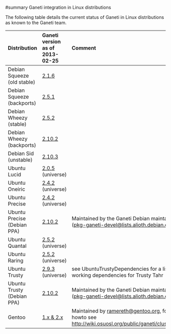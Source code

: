﻿#summary Ganeti integration in Linux distributions

The following table details the current status of Ganeti in Linux distributions as known to the Ganeti team.

<a href='Hidden comment: 
IMPORTANT: Make sure to update the whole table at once (see “as of” date in version column)
'></a>

| **Distribution** | **Ganeti version** as of 2013-02-25  | **Comment** |
|:-----------------|:-------------------------------------|:------------|
| Debian Squeeze (old stable) | [2.1.6](http://packages.debian.org/squeeze/ganeti2) |             |
| Debian Squeeze (backports) | [2.5.1](http://packages.debian.org/squeeze-backports/ganeti2) |             |
| Debian Wheezy (stable) | [2.5.2](http://packages.debian.org/wheezy/ganeti2) |             |
| Debian Wheezy (backports) | [2.10.2](http://packages.debian.org/wheezy-backports/ganeti) |             |
| Debian Sid (unstable) | [2.10.3](http://packages.debian.org/sid/ganeti) |             |
| Ubuntu Lucid     | [2.0.5](http://packages.ubuntu.com/lucid/ganeti2) (universe) |             |
| Ubuntu Oneiric   | [2.4.2](http://packages.ubuntu.com/oneiric/ganeti2) (universe) |             |
| Ubuntu Precise   | [2.4.2](http://packages.ubuntu.com/precise/ganeti2) (universe) |             |
| Ubuntu Precise (Debian PPA) | [2.10.2](https://launchpad.net/~pkg-ganeti-devel/+archive/lts) | Maintained by the Ganeti Debian maintainers (pkg-ganeti-devel@lists.alioth.debian.org) |
| Ubuntu Quantal   | [2.5.2](http://packages.ubuntu.com/quantal/ganeti2) (universe) |             |
| Ubuntu Raring    | [2.5.2](http://packages.ubuntu.com/raring/ganeti2) (universe) |             |
| Ubuntu Trusty    | [2.9.3](http://packages.ubuntu.com/trusty/ganeti) (universe) | see UbuntuTrustyDependencies for a list of working dependencies for Trusty Tahr |
| Ubuntu Trusty (Debian PPA) | [2.10.2](https://launchpad.net/~pkg-ganeti-devel/+archive/lts) | Maintained by the Ganeti Debian maintainers (pkg-ganeti-devel@lists.alioth.debian.org) |
| Gentoo           | [1.x & 2.x](http://packages.gentoo.org/package/app-emulation/ganeti) | Maintained by <ramereth@gentoo.org>, for a simple howto see http://wiki.osuosl.org/public/ganeti/cluster_gentoo |